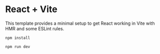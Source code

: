 # React + Vite

This template provides a minimal setup to get React working in Vite with HMR and some ESLint rules.

```npm install```

```npm run dev```
